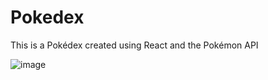 # Pokedex

This is a Pokédex created using React and the Pokémon API

![image](https://user-images.githubusercontent.com/78442505/175785715-4a30e0dd-baa6-4de7-91dd-e83d8612ff51.png)

<!--
Still in progress...

<img src="https://raw.githubusercontent.com/juanportal/Pokedex/main/src/media/progress.gif" width="200">
-->

